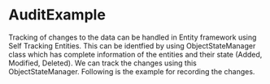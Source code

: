 AuditExample
============

Tracking of changes to the data can be handled in Entity framework using Self Tracking Entities. This can be identfied by using ObjectStateManager class which has complete information of the entities and their state (Added, Modified, Deleted). We can track the changes using this ObjectStateManager. Following is the example for recording the changes.
